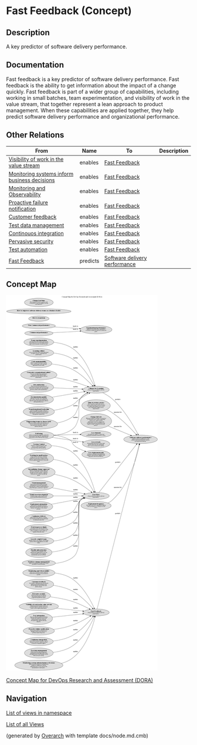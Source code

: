 
# Fast Feedback (Concept)
## Description
A key predictor of software delivery performance.


## Documentation
Fast feedback is a key predictor of software delivery performance. Fast feedback is the ability to get information about the impact of a change quickly. Fast feedback is part of a wider group of capabilities, including working in small batches, team experimentation, and visibility of work in the value stream, that together represent a lean approach to product management. When these capabilities are applied together, they help predict software delivery performance and organizational performance.
## Other Relations
| From | Name | To | Description |
|---|---|---|---|
| [Visibility of work in the value stream](../../software-development/dora/visibility-of-work-in-the-value-stream.md) | enables | [Fast Feedback](../../software-development/dora/fast-feedback.md) |  |
| [Monitoring systems inform business decisions](../../software-development/dora/monitoring-systems-inform-business-decisions.md) | enables | [Fast Feedback](../../software-development/dora/fast-feedback.md) |  |
| [Monitoring and Observability](../../software-development/dora/monitoring-and-observability.md) | enables | [Fast Feedback](../../software-development/dora/fast-feedback.md) |  |
| [Proactive failure notification](../../software-development/dora/proactive-failure-notification.md) | enables | [Fast Feedback](../../software-development/dora/fast-feedback.md) |  |
| [Customer feedback](../../software-development/dora/customer-feedback.md) | enables | [Fast Feedback](../../software-development/dora/fast-feedback.md) |  |
| [Test data management](../../software-development/dora/test-data-management.md) | enables | [Fast Feedback](../../software-development/dora/fast-feedback.md) |  |
| [Continouos integration](../../software-development/dora/continuous-integration.md) | enables | [Fast Feedback](../../software-development/dora/fast-feedback.md) |  |
| [Pervasive security](../../software-development/dora/pervasive-security.md) | enables | [Fast Feedback](../../software-development/dora/fast-feedback.md) |  |
| [Test automation](../../software-development/dora/test-automation.md) | enables | [Fast Feedback](../../software-development/dora/fast-feedback.md) |  |
| [Fast Feedback](../../software-development/dora/fast-feedback.md) | predicts | [Software delivery performance](../../software-development/dora/software-delivery-performance.md) |  |

## Concept Map
![Concept Map for DevOps Research and Assessment (DORA)](../../software-development/dora/concept-view.png)

[Concept Map for DevOps Research and Assessment (DORA)](../../software-development/dora/concept-view.md)


## Navigation
[List of views in namespace](./views-in-namespace.md)

[List of all Views](../../views.md)


(generated by [Overarch](https://github.com/soulspace-org/overarch) with template docs/node.md.cmb)
